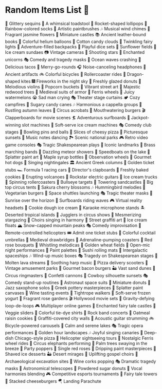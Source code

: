 # Random Items List 🎲

🌟 Glittery sequins
🍄 A whimsical toadstool
🚀 Rocket-shaped lollipops
🌈 Rainbow-colored socks
🎨 Artistic paintbrushes
🎶 Musical wind chimes
🌺 Fragrant jasmine flowers
🏰 Miniature castles
📚 Ancient leather-bound books
🎈 Colorful helium balloons
🍬 Cotton candy clouds
🌟 Twinkling fairy lights
🎒 Adventure-filled backpacks
🎲 Playful dice sets
🌻 Sunflower fields
🍦 Ice cream sundaes
📷 Vintage cameras
🌠 Shooting stars
🦄 Enchanted unicorns
🎭 Comedy and tragedy masks
🌊 Ocean waves crashing
🌮 Delicious tacos
🎠 Merry-go-rounds
🎧 Noise-canceling headphones
🏺 Ancient artifacts
🚲 Colorful bicycles
🎢 Rollercoaster rides
🐉 Dragon-shaped kites
🎆 Fireworks in the night sky
🍩 Freshly glazed donuts
🎻 Melodious violins
🍿 Popcorn buckets
🎨 Vibrant street art
🌲 Majestic redwood trees
🏰 Medieval suits of armor
🎡 Ferris wheels
🍉 Juicy watermelons
😭 Sad man crying
🎭 Theater stage curtains
🏕️ Cozy campfires
🍭 Sugary candy canes
🎶 Harmonious a cappella groups
🍂 Rustling autumn leaves
🎪 Circus acrobats
🍔 Mouthwatering burgers
🎬 Clapperboards for movie scenes
🏄 Adventurous surfboards
🎰 Jackpot-winning slot machines
🍦 Soft-serve ice cream machines
🎭 Comedy club stages
🎳 Bowling pins and balls
🍕 Slices of cheesy pizza
🌅 Picturesque sunsets
🎼 Music notes dancing
🏞️ Scenic national parks
🎮 Retro video game consoles
🎭 Tragic Shakespearean plays
🌉 Iconic landmarks
🎺 Brass marching bands
🌌 Dazzling meteor showers
🚤 Speedboats on the lake
🎨 Splatter paint art
🍁 Maple syrup bottles
🎡 Observation wheels
🌭 Gourmet hot dogs
🎵 Singing nightingales
🏛️ Ancient Greek columns
🎫 Golden ticket stubs
🏎️ Formula 1 racing cars
🎥 Director's clapboards
🍪 Freshly baked cookies
🌋 Erupting volcanoes
🎸 Rockstar electric guitars
🍦 Ice cream trucks
🎢 Spinning rollercoasters
🎯 Bullseye targets
🏰 Towering sandcastles
🎪 Big top circus tents
🌸 Sakura cherry blossoms
🎶 Hummingbird melodies
🍔 Vegetarian burgers
🚀 Space shuttles launching
🎭 Tragic theater masks
🌅 Sunrise over the horizon
🌊 Surfboards riding waves
🎮 Virtual reality headsets
🍪 Cookie dough ice cream
🎤 Karaoke microphone stands
🏝️ Deserted tropical islands
🎪 Jugglers in circus shows
🌌 Mesmerizing stargazing
🎵 Choirs singing in harmony
🎨 Street graffiti art
🍦 Ice cream floats
🏔️ Snow-capped mountain peaks
🎭 Comedy improvisation
🚁 Remote-controlled helicopters
🎟️ Admit one ticket stubs
🍹 Colorful cocktail umbrellas
🏰 Medieval drawbridges
🎢 Adrenaline-pumping coasters
🌹 Red rose bouquets
🎼 Whistling melodicas
🌾 Golden wheat fields
🎤 Open-mic night performances
🎨 Paint palettes
🍣 Sushi rolling mats
🚀 Intergalactic spaceships
🎶 Wind-up music boxes
🎭 Tragedy on Shakespearean stages
🌋 Molten lava streams
🎵 Soothing harp music
🍕 Pizza delivery scooters
🎡 Vintage amusement parks
🍔 Gourmet bacon burgers
🏜️ Vast sand dunes
🎪 Circus ringmasters
🎉 Confetti cannons
🌄 Cowboy silhouette sunsets
🎭 Comedy stand-up routines
🚀 Astronaut space suits
🍩 Miniature donuts
🎼 Jazz saxophone solos
🏺 Greek pottery masterpieces
🎨 Splatter paint canvases
🍷 Wine tasting events
🎪 Tightrope walkers
🍦 Soft-serve frozen yogurt
🌹 Fragrant rose gardens
🎬 Hollywood movie sets
🎢 Gravity-defying loop-de-loops
🎮 Multiplayer online games
🏰 Enchanted fairy tale castles
🍔 Veggie sliders
🌈 Colorful tie-dye shirts
🎤 Rock band concerts
🍪 Oatmeal raisin cookies
🎨 Graffiti-covered city walls
🎵 Acoustic guitar strumming
🚲 Bicycle-powered carousels
🌊 Calm and serene lakes
🎭 Tragic opera performances
🌄 Golden hour landscapes
🎶 Joyful singing canaries
🍕 Deep-dish Chicago-style pizza
🚁 Helicopter sightseeing tours
🎡 Nostalgic Ferris wheel rides
🎪 Circus elephants performing
🌴 Palm trees swaying in the breeze
🎉 Party poppers
🌹 Single red roses
🎨 Dripping paint masterpieces
🍧 Shaved ice desserts
🏜️ Desert mirages
🎼 Uplifting gospel choirs
🏺 Archaeological excavation sites
🍷 Wine corks popping
🎭 Dramatic tragedy masks
🚀 Astronomical telescopes
🍩 Powdered sugar donuts
🎤 Vocal harmonies blending
🎮 Competitive esports tournaments
🏰 Fairy tale towers
🍔 Stacked cheeseburgers
🪂 Landing Parachute
